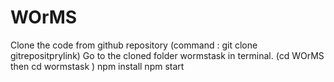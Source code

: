# WOrMS
<!-- Setup instructions and any additional information -->
Clone the code from github repository (command : git clone gitrepositprylink)
Go to the cloned folder wormstask in terminal. (cd WOrMS  then cd wormstask )
npm install
npm start









